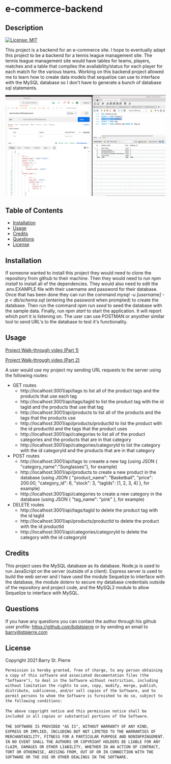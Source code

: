 # e-commerce-backend
## Description
[![License: MIT](https://img.shields.io/badge/License-MIT-yellow.svg)](https://opensource.org/licenses/MIT)

This project is a backend for an e-commerce site.  I hope to eventually adapt this project to be a backend for a tennis league management site.  The tennis league management site would have tables for teams, players, matches and a table that compiles the availability/status for each player for each match for the various teams.  Working on this backend project allowed me to learn how to create data models that sequelize can use to interface with the MySQL database so I don't have to generate a bunch of database sql statements.

![Screenshot of the application or project](./assets/images/screenshot.png)
## Table of Contents
- [Installation](#installation)
- [Usage](#usage)
- [Credits](#credits)
- [Questions](#questions)
- [License](#license)

## Installation
If someone wanted to install this project they would need to clone the repository from github to their machine.  Then they would need to run *npm install* to install all of the dependencies.  They would also need to edit the .env.EXAMPLE file with their username and password for their database.  Once that has been done they can run the command *mysql -u [username] -p < db/schema.sql* (entering the password when prompted) to create the database.  Then run the command *npm run seed* to seed the database with the sample data.  Finally, run *npm start* to start the application.  It will report which port it is listening on. The user can use POSTMAN or anyother similar tool to send URL's to the database to test it's functionality.  
## Usage

[Project Walk-through video (Part 1)](https://drive.google.com/file/d/1_4JW2ddp2HZ9_0ug2oI58Lo5Z7G72vFE/view)

[Project Walk-through video (Part 2)](https://drive.google.com/file/d/1H0z15Gz8_WVvL0G2LtCfV1iDAILX0cpl/view)

A user would use my project my sending URL requests to the server using the following routes:
- GET routes
    - http://localhost:3001/api/tags to list all of the product tags and the products that use each tag
    - http://localhost:3001/api/tags/tagId to list the product tag with the id tagId and the products that use that tag
    - http://localhost:3001/api/products to list all of the products and the tags that the products use
    - http://localhost:3001/api/products/productId to list the product with the id productId and the tags that the product uses
    - http://localhost:3001/api/categories to list all of the product categories and the products that are in that category
    - http://localhost:3001/api/categories/categoryId to list the category with the id categoryId and the products that are in that category
- POST routes
    - http://localhost:3001/api/tags to creaete a new tag (using JSON { "category_name":"Sunglasses"}, for example)
    - http://localhost:3001/api/products to create a new product in the database (using JSON {
    "product_name": "Basketball",
    "price": 200.00,
    "category_id": 6,
    "stock": 3,
    "tagIds": [1, 2, 3, 4]
}, for example)
    - http://localhost:3001/api/categories to create a new category in the database (using JSON {
    "tag_name": "pink"
}, for example)
- DELETE routes
    - http://localhost:3001/api/tags/tagId to delete the product tag with the id tagId
    - http://localhost:3001/api/products/productId to delete the product with the id productId
    - http://localhost:3001/api/categories/categoryId to delete the category with the id categoryId

## Credits
This project uses the MySQL database as its database.  Node.js is used to run JavaScript on the server (outside of a client).  Express server is used to build the web server and I have used the module Sequelize to interface with the database, the module dotenv to secure my database credentials outside of the repository and project code, and the MySQL2 module to allow Sequelize to interface with MySQL.
## Questions
If you have any questions you can contact the author through his github user profile: https://github.com/bdstpierre
or by sending an email to barry@stpierre.com
## License
Copyright 2021 Barry St. Pierre

    Permission is hereby granted, free of charge, to any person obtaining a copy of this software and associated documentation files (the "Software"), to deal in the Software without restriction, including without limitation the rights to use, copy, modify, merge, publish, distribute, sublicense, and/or sell copies of the Software, and to permit persons to whom the Software is furnished to do so, subject to the following conditions:
    
    The above copyright notice and this permission notice shall be included in all copies or substantial portions of the Software.
    
    THE SOFTWARE IS PROVIDED "AS IS", WITHOUT WARRANTY OF ANY KIND, EXPRESS OR IMPLIED, INCLUDING BUT NOT LIMITED TO THE WARRANTIES OF MERCHANTABILITY, FITNESS FOR A PARTICULAR PURPOSE AND NONINFRINGEMENT. IN NO EVENT SHALL THE AUTHORS OR COPYRIGHT HOLDERS BE LIABLE FOR ANY CLAIM, DAMAGES OR OTHER LIABILITY, WHETHER IN AN ACTION OF CONTRACT, TORT OR OTHERWISE, ARISING FROM, OUT OF OR IN CONNECTION WITH THE SOFTWARE OR THE USE OR OTHER DEALINGS IN THE SOFTWARE.

